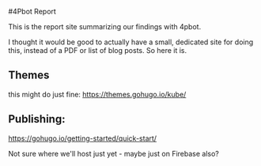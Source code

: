 #4Pbot Report

This is the report site summarizing our findings with 4pbot.

I thought it would be good to actually have a small, dedicated site for doing this, instead of a PDF or list of blog posts. So here it is.


## Themes

this might do just fine:
https://themes.gohugo.io/kube/


## Publishing:

https://gohugo.io/getting-started/quick-start/

Not sure where we'll host just yet - maybe just on Firebase also?
